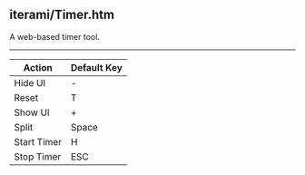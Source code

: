 iterami/Timer.htm
-----------------

A web-based timer tool.

---

Action      | Default Key
------------|------------
Hide UI     | -
Reset       | T
Show UI     | +
Split       | Space
Start Timer | H
Stop Timer  | ESC
